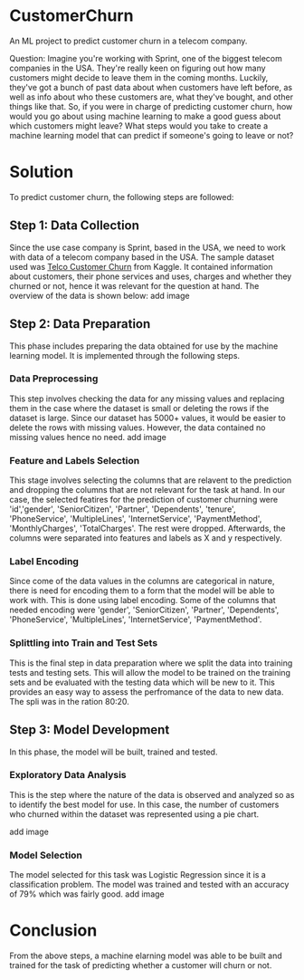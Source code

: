 # CustomerChurn
An ML project to predict customer churn in a telecom company.

Question:  Imagine you're working with Sprint, one of the biggest telecom companies in the USA. They're really keen on figuring out how many customers might decide to leave them in the coming months. Luckily, they've got a bunch of past data about when customers have left before, as well as info about who these customers are, what they've bought, and other things like that. So, if you were in charge of predicting customer churn, how would you go about using machine learning to make a good guess about which customers might leave? What steps would you take to create a machine learning model that can predict if someone's going to leave or not?

# Solution
To predict customer churn, the following steps are followed:

## Step 1: Data Collection
Since the use case company is Sprint, based in the USA, we need to work with data of a telecom company based in the USA. The sample dataset used was [Telco Customer Churn](https://www.kaggle.com/datasets/blastchar/telco-customer-churn) from Kaggle. It contained information about customers, their phone services and uses, charges and whether they churned or not, hence it was relevant for the question at hand.
The overview of the data is shown below:
add image

## Step 2: Data Preparation
This phase includes preparing the data obtained for use by the machine learning model. It is implemented through the following steps.

### Data Preprocessing
This step involves checking the data for any missing values and replacing them in the case where the dataset is small or deleting the rows if the dataset is large. Since our dataset has 5000+ values, it would be easier to delete the rows with missing values. However, the data contained no missing values hence no need.
add image

### Feature and Labels Selection
This stage involves selecting the columns that are relavent to the prediction and dropping the columns that are not relevant for the task at hand. In our case, the selected featires for the prediction of customer churning were 'id','gender', 'SeniorCitizen', 'Partner', 'Dependents', 'tenure', 'PhoneService', 'MultipleLines', 'InternetService', 'PaymentMethod', 'MonthlyCharges', 'TotalCharges'.  The rest were dropped.
Afterwards, the columns were separated into  features and labels as X and y respectively.

### Label Encoding
Since come of the data values in the columns are categorical in nature, there is need for encoding them to a form that the model will be able to work with. This is done using label encoding. Some of the columns that needed encoding were 'gender', 'SeniorCitizen', 'Partner', 'Dependents', 'PhoneService', 'MultipleLines', 'InternetService', 'PaymentMethod'.

### Splittling into Train and Test Sets
This is the final step in data preparation where we split the data into training tests and testing sets. This will allow the model to be trained on the training sets and be evaluated with the testing data which will be new to it. This provides an easy way to assess the perfromance of the data to new data. The spli was in the ration 80:20.

## Step 3: Model Development
In this phase, the model will be built, trained and tested.

### Exploratory Data Analysis
This is the step where the nature of the data is observed and analyzed so as to identify the best model for use. In this case, the number of customers who churned within the dataset was represented using a pie chart.

add image

### Model Selection
The model selected for this task was Logistic Regression since it is a classification problem.  The model was trained and tested with an accuracy of 79% which was fairly good.
add image

# Conclusion
From the above steps, a machine elarning model was able to be built and trained for the task of predicting whether a customer will churn or not. 



